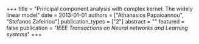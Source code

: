 +++
title = "Principal component analysis with complex kernel: The widely linear model"
date = 2013-01-01
authors = ["Athanasios Papaioannou", "Stefanos Zafeiriou"]
publication_types = ["2"]
abstract = ""
featured = false
publication = "*IEEE Transactions on Neural networks and Learning systems*"
+++

